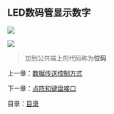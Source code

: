 ## LED数码管显示数字

![](http://m.qpic.cn/psc?/V14YMjxf2CzsRr/NrBG0KpF3EQEf3NYGEmEN4*cA.5.jp1w6vOQkASQ31yYeVCVfX50jdF6VjuuQA2vZCwVA5opr8HM2kWTRois6g!!/b&bo=YwIWAQAAAAADB1Q!&rf=viewer_4&t=5)

![](http://m.qpic.cn/psc?/V14YMjxf2CzsRr/jkqgNxaPJb7RsklupiKoXYnoZiUN*F**vAmUOUlzErpCpzk4NddSdDgiJUt9QASkIZUF4qOfq1pomU3oORliXphXD71XE*9hNhZ0zAzHbn8!/b&bo=ewJIAQAAAAADJzI!&rf=viewer_4&t=5)



> 加到公共端上的代码称为**位码**



上一章：[数据传送控制方式](https://github.com/youmingsama/Microcomputer-principle-and-interface-technology/blob/master/ch6/Data%Transmission.md)

下一章：[点阵和键盘接口](https://github.com/youmingsama/Microcomputer-principle-and-interface-technology/blob/master/ch6/Lattice%20and%20Keyboard%20interface.md)

目录：[目录](https://github.com/youmingsama/Microcomputer-principle-and-interface-technology/blob/master/catalog/catalog.md)

